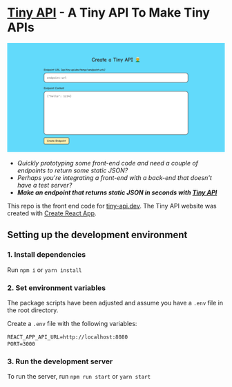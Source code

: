 # [Tiny API](https://tiny-api.dev) - A Tiny API To Make Tiny APIs
![Website Preview](https://github.com/cameronhh/tiny-api-client/blob/master/.github/repo-image.png)

- *Quickly prototyping some front-end code and need a couple of endpoints to return some static JSON?*
- *Perhaps you're integrating a front-end with a back-end that doesn't have a test server?*
- ***Make an endpoint that returns static JSON in seconds with [Tiny API](https://tiny-api.dev)***


This repo is the front end code for [tiny-api.dev](https://tiny-api.dev). The Tiny API website was created with [Create React App](https://github.com/facebook/create-react-app).
<!-- The code for the server can be found [here](https://github.com/cameronhh/tiny-api). It's not a public repo yet! -->

## Setting up the development environment

### 1. Install dependencies

Run `npm i` or `yarn install`

### 2. Set environment variables

The package scripts have been adjusted and assume you have a `.env` file in the root directory.

Create a `.env` file with the following variables:

```
REACT_APP_API_URL=http://localhost:8080
PORT=3000
```

### 3. Run the development server

To run the server, run `npm run start` or `yarn start`
